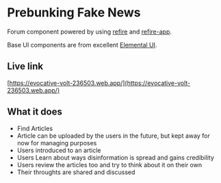 # Prebunking Fake News

Forum component powered by using [refire](https://github.com/hoppula/refire) and [refire-app](https://github.com/hoppula/refire-app).

Base UI components are from excellent [Elemental UI](http://elemental-ui.com/).

## Live link

[https://evocative-volt-236503.web.app/](https://evocative-volt-236503.web.app/)

## What it does

* Find Articles
* Article can be uploaded by the users in the future, but kept away for now for managing purposes
* Users introduced to an article
* Users Learn about ways disinformation is spread and gains credibility
* Users review the articles too and try to think about it on their own
* Their throughts are shared and discussed